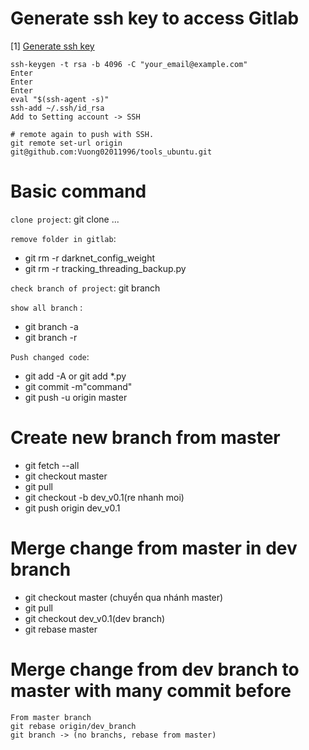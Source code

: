 # Generate ssh key to access Gitlab

[1] [Generate ssh key](https://help.github.com/en/github/authenticating-to-github/generating-a-new-ssh-key-and-adding-it-to-the-ssh-agent)

```
ssh-keygen -t rsa -b 4096 -C "your_email@example.com"
Enter
Enter
Enter
eval "$(ssh-agent -s)"
ssh-add ~/.ssh/id_rsa
Add to Setting account -> SSH

# remote again to push with SSH.
git remote set-url origin git@github.com:Vuong02011996/tools_ubuntu.git
```

# Basic command

`clone project`: git clone ...

`remove folder in gitlab`:

-   git rm -r darknet_config_weight
-   git rm -r tracking_threading_backup.py

`check branch of project`: git branch

`show all branch` :

-   git branch -a
-   git branch -r

`Push changed code`:

-   git add -A or git add \*.py
-   git commit -m"command"
-   git push -u origin master

# Create new branch from master

-   git fetch --all
-   git checkout master
-   git pull
-   git checkout -b dev_v0.1(re nhanh moi)
-   git push origin dev_v0.1

# Merge change from master in dev branch

-   git checkout master (chuyển qua nhánh master)
-   git pull
-   git checkout dev_v0.1(dev branch)
-   git rebase master

# Merge change from dev branch to master with many commit before

```buildoutcfg
From master branch
git rebase origin/dev_branch
git branch -> (no branchs, rebase from master)
```
